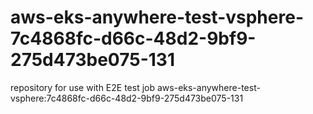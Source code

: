# aws-eks-anywhere-test-vsphere-7c4868fc-d66c-48d2-9bf9-275d473be075-131
repository for use with E2E test job aws-eks-anywhere-test-vsphere:7c4868fc-d66c-48d2-9bf9-275d473be075-131
